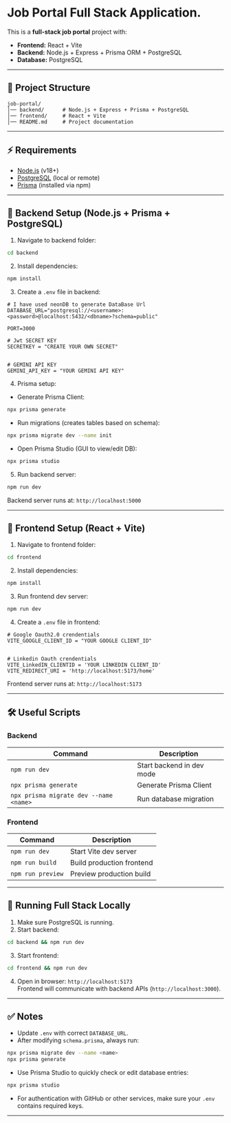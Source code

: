 # Job Portal Full Stack Application.

This is a **full-stack job portal** project with:

- **Frontend:** React + Vite
- **Backend:** Node.js + Express + Prisma ORM + PostgreSQL
- **Database:** PostgreSQL

---

## 📂 Project Structure

```
job-portal/
│── backend/      # Node.js + Express + Prisma + PostgreSQL
│── frontend/     # React + Vite
│── README.md     # Project documentation
```

---

## ⚡ Requirements

- [Node.js](https://nodejs.org/) (v18+)
- [PostgreSQL](https://www.postgresql.org/download/) (local or remote)
- [Prisma](https://www.prisma.io/) (installed via npm)

---

## 🔧 Backend Setup (Node.js + Prisma + PostgreSQL)

1. Navigate to backend folder:

```bash
cd backend
```

2. Install dependencies:

```bash
npm install
```

3. Create a `.env` file in backend:

```env
# I have used neonDB to generate DataBase Url
DATABASE_URL="postgresql://<username>:<password>@localhost:5432/<dbname>?schema=public"

PORT=3000

# Jwt SECRET KEY
SECRETKEY = "CREATE YOUR OWN SECRET"


# GEMINI API KEY
GEMINI_API_KEY = "YOUR GEMINI API KEY"
```

4. Prisma setup:

- Generate Prisma Client:

```bash
npx prisma generate
```

- Run migrations (creates tables based on schema):

```bash
npx prisma migrate dev --name init
```

- Open Prisma Studio (GUI to view/edit DB):

```bash
npx prisma studio
```

5. Run backend server:

```bash
npm run dev
```

Backend server runs at: `http://localhost:5000`

---

## 🎨 Frontend Setup (React + Vite)

1. Navigate to frontend folder:

```bash
cd frontend
```

2. Install dependencies:

```bash
npm install
```

3. Run frontend dev server:

```bash
npm run dev
```

4. Create a `.env` file in frontend:

```env
# Google Oauth2.0 crendentials
VITE_GOOGLE_CLIENT_ID = "YOUR GOOGLE CLIENT_ID"


# Linkedin Oauth crendentials
VITE_LinkedIN_CLIENTID = 'YOUR LINKEDIN CLIENT_ID'
VITE_REDIRECT_URI = 'http://localhost:5173/home'
```

Frontend server runs at: `http://localhost:5173`

---

## 🛠️ Useful Scripts

### Backend

| Command                                | Description               |
| -------------------------------------- | ------------------------- |
| `npm run dev`                          | Start backend in dev mode |
| `npx prisma generate`                  | Generate Prisma Client    |
| `npx prisma migrate dev --name <name>` | Run database migration    |

### Frontend

| Command           | Description               |
| ----------------- | ------------------------- |
| `npm run dev`     | Start Vite dev server     |
| `npm run build`   | Build production frontend |
| `npm run preview` | Preview production build  |

---

## 🚀 Running Full Stack Locally

1. Make sure PostgreSQL is running.
2. Start backend:

```bash
cd backend && npm run dev
```

3. Start frontend:

```bash
cd frontend && npm run dev
```

4. Open in browser: `http://localhost:5173`  
   Frontend will communicate with backend APIs (`http://localhost:3000`).

---

## ✅ Notes

- Update `.env` with correct `DATABASE_URL`.
- After modifying `schema.prisma`, always run:

```bash
npx prisma migrate dev --name <name>
npx prisma generate
```

- Use Prisma Studio to quickly check or edit database entries:

```bash
npx prisma studio
```

- For authentication with GitHub or other services, make sure your `.env` contains required keys.

---
